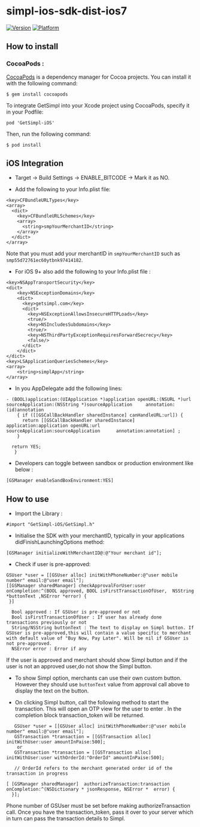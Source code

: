 # simpl-ios-sdk-dist-ios7

[![Version](https://img.shields.io/cocoapods/v/GetSimpl-iOS.svg)](http://cocoapods.org/pods/GetSimpl-iOS)
[![Platform](https://img.shields.io/badge/platform-iOS-lightgrey.svg)]()

## How to install

### CocoaPods :
[CocoaPods](https://cocoapods.org/) is a dependency manager for Cocoa projects. You can install it with the following command:
````
$ gem install cocoapods
````
To integrate GetSimpl into your Xcode project using CocoaPods, specify it in your Podfile:

````
pod 'GetSimpl-iOS'
````

Then, run the following command:
````
$ pod install
````

## iOS Integration

* Target -> Build Settings -> ENABLE_BITCODE -> Mark it as NO.

* Add the following to your Info.plist file:

````
<key>CFBundleURLTypes</key>
<array>
  <dict>
    <key>CFBundleURLSchemes</key>
    <array>
      <string>smpYourMerchantID</string>
    </array>
  </dict>
</array>
````

Note that you must add your merchantID in `smpYourMerchantID` such as `smp55d72761ec60ytbnk97414182`.

* For iOS 9+ also add the following to your Info.plist file :

````
<key>NSAppTransportSecurity</key>
<dict>
    <key>NSExceptionDomains</key>
    <dict>
      <key>getsimpl.com</key>
      <dict>
        <key>NSExceptionAllowsInsecureHTTPLoads</key>
        <true/>
        <key>NSIncludesSubdomains</key>
        <true/>
        <key>NSThirdPartyExceptionRequiresForwardSecrecy</key>
        <false/>
      </dict>
    </dict>  
</dict>
<key>LSApplicationQueriesSchemes</key>
<array>
    <string>simplApp</string>
</array>
````

* In you AppDelegate add the following lines: 
````
- (BOOL)application:(UIApplication *)application openURL:(NSURL *)url sourceApplication:(NSString *)sourceApplication     annotation: (id)annotation
    { if ([[GSCallBackHandler sharedInstance] canHandleURL:url]) {
      return [[GSCallBackHandler sharedInstance] application:application openURL:url sourceApplication:sourceApplication      annotation:annotation] ;
    }

  return YES;
   }
````

* Developers can toggle between sandbox or production environment like below :
````
[GSManager enableSandBoxEnvironment:YES]
````

## How to use

* Import the Library :
````
#import "GetSimpl-iOS/GetSimpl.h" 
````
* Initialise the SDK with your merchantID, typically in your applications didFinishLaunchingOptions method:
````
[GSManager initializeWithMerchantID@:@"Your merchant id"];
````
* Check if user is pre-approved:
````
GSUser *user = [[GSUser alloc] initWithPhoneNumber:@"user mobile number" email:@"user email"];
[[GSManager sharedManager] checkApprovalForUser:user onCompletion:^(BOOL approved, BOOL isFirstTransactionOfUser,  NSString *buttonText ,NSError *error) {
 }]
````
      Bool approved : If GSUser is pre-approved or not
      Bool isFirstTransactionOfUser : If user has already done transactions previously or not
      String/NSString buttonText : The text to display on Simpl button. If GSUser is pre-approved,this will contain a value specific to merchant with default value of "Buy Now, Pay Later". Will be nil if GSUser is not pre-approved.
      NSError error : Error if any
 
If the user is approved and merchant should show Simpl button and if the user is not an approved user,do not show the   Simpl button.

* To show Simpl option, merchants can use their own custom button. However they should use ```` buttonText ```` value from approval call above to display the text on the button.

* On clicking Simpl button, call the following method to start the transaction. This will open an OTP view for the user to enter . In the completion block transaction_token will be returned.
````
   GSUser *user = [[GSUser alloc] initWithPhoneNumber:@"user mobile number" email:@"user email"];
   GSTransaction *transaction = [[GSTransaction alloc] initWithUser:user amountInPaise:500];
    or
   GSTransaction *transaction = [[GSTransaction alloc] initWithUser:user withOrderId:"OrderId" amountInPaise:500];
   
   // OrderId refers to the merchant generated order id of the transaction in progress
   
[ [GSManager sharedManager]  authorizeTransaction:transaction onCompletion:^(NSDictionary * jsonResponse, NSError *  error) {
  }];
````
Phone number of GSUser must be set before making authorizeTransaction call.
Once you have the transaction_token, pass it over to your server which in turn can pass the transaction details to Simpl.
